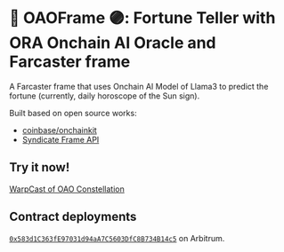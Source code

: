 # 🔵 OAOFrame 🟣: Fortune Teller with ORA Onchain AI Oracle and Farcaster frame

A Farcaster frame that uses Onchain AI Model of Llama3 to predict the fortune (currently, daily horoscope of the Sun sign).

Built based on open source works:

- [coinbase/onchainkit](https://github.com/coinbase/onchainkit)
- [Syndicate Frame API](https://frame.syndicate.io/)

## Try it now!

[WarpCast of OAO Constellation](https://warpcast.com/liriu/0xd6ab114a)

## Contract deployments

[`0x583d1C363fE97031d94aA7C5603DfC8B734B14c5`](https://arbiscan.io/address/0x583d1C363fE97031d94aA7C5603DfC8B734B14c5) on Arbitrum.
